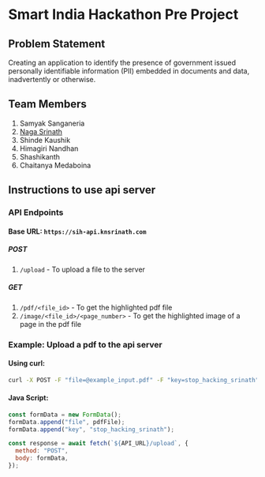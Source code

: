 # Smart India Hackathon Pre Project

## Problem Statement
Creating an application to identify the presence of government issued personally identifiable information (PII) embedded in documents and data, inadvertently or otherwise.

## Team Members
1. Samyak Sanganeria
2. [Naga Srinath](https://knsrinath.com)
3. Shinde Kaushik
4. Himagiri Nandhan
5. Shashikanth
6. Chaitanya Medaboina

## Instructions to use api server

### API Endpoints

#### Base URL: `https://sih-api.knsrinath.com`

##### POST

1. `/upload` - To upload a file to the server

##### GET

1. `/pdf/<file_id>` - To get the highlighted pdf file
2. `/image/<file_id>/<page_number>` - To get the highlighted image of a page in the pdf file

### Example: Upload a pdf to the api server

#### Using curl:

```bash
curl -X POST -F "file=@example_input.pdf" -F "key=stop_hacking_srinath" https://sih-api.knsrinath.com/upload
```

#### Java Script:

```javascript
const formData = new FormData();
formData.append("file", pdfFile);
formData.append("key", "stop_hacking_srinath");

const response = await fetch(`${API_URL}/upload`, {
  method: "POST",
  body: formData,
});
```
